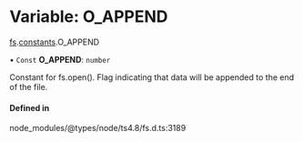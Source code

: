 # Variable: O\_APPEND

[fs](../modules/fs.md).[constants](../modules/fs.constants.md).O_APPEND

• `Const` **O\_APPEND**: `number`

Constant for fs.open(). Flag indicating that data will be appended to the end of the file.

#### Defined in

node_modules/@types/node/ts4.8/fs.d.ts:3189
